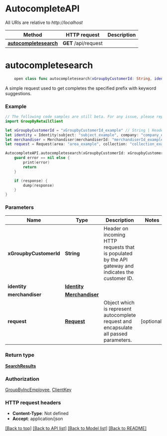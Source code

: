 # AutocompleteAPI

All URIs are relative to *http://localhost*

Method | HTTP request | Description
------------- | ------------- | -------------
[**autocompletesearch**](AutocompleteAPI.md#autocompletesearch) | **GET** /api/request | 


# **autocompletesearch**
```swift
    open class func autocompletesearch(xGroupbyCustomerId: String, identity: Identity, merchandiser: Merchandiser, request: Request? = nil, completion: @escaping (_ data: SearchResults?, _ error: Error?) -> Void)
```



A simple request used to get completes the specified prefix with keyword suggestions.

### Example
```swift
// The following code samples are still beta. For any issue, please report via http://github.com/OpenAPITools/openapi-generator/issues/new
import GroupByRetailClient

let xGroupbyCustomerId = "xGroupbyCustomerId_example" // String | Header on incoming HTTP requests that is populated by the API gateway and indicates the customer ID.
let identity = Identity(subject: "subject_example", company: "company_example", roles: [Role(name: "name_example")]) // Identity | 
let merchandiser = Merchandiser(merchandiserId: "merchandiserId_example") // Merchandiser | 
let request = Request(area: "area_example", collection: "collection_example", searchItems: 123, query: "query_example", enableAttributeSuggestion: false, extendedSuggestions: false, extendedAttributes: ["extendedAttributes_example"], visitorId: "visitorId_example", site: "site_example") // Request | Object which is represent autocomplete request and encapsulate all passed parameters.  (optional)

AutocompleteAPI.autocompletesearch(xGroupbyCustomerId: xGroupbyCustomerId, identity: identity, merchandiser: merchandiser, request: request) { (response, error) in
    guard error == nil else {
        print(error)
        return
    }

    if (response) {
        dump(response)
    }
}
```

### Parameters

Name | Type | Description  | Notes
------------- | ------------- | ------------- | -------------
 **xGroupbyCustomerId** | **String** | Header on incoming HTTP requests that is populated by the API gateway and indicates the customer ID. | 
 **identity** | [**Identity**](.md) |  | 
 **merchandiser** | [**Merchandiser**](.md) |  | 
 **request** | [**Request**](.md) | Object which is represent autocomplete request and encapsulate all passed parameters.  | [optional] 

### Return type

[**SearchResults**](SearchResults.md)

### Authorization

[GroupByIncEmployee](../README.md#GroupByIncEmployee), [ClientKey](../README.md#ClientKey)

### HTTP request headers

 - **Content-Type**: Not defined
 - **Accept**: application/json

[[Back to top]](#) [[Back to API list]](../README.md#documentation-for-api-endpoints) [[Back to Model list]](../README.md#documentation-for-models) [[Back to README]](../README.md)

